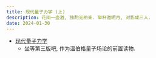 ```yaml
---
title: 现代量子力学 (上)
description: 花间一壶酒, 独酌无相亲. 举杯邀明月, 对影成三人.
date: 2024-01-30
---
```


- [现代量子力学](https://book.douban.com/subject/35635431/)
  - 坐等第三版吧, 作为温伯格量子场论的前置读物.
